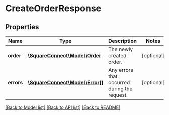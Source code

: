 # CreateOrderResponse

## Properties
Name | Type | Description | Notes
------------ | ------------- | ------------- | -------------
**order** | [**\SquareConnect\Model\Order**](Order.md) | The newly created order. | [optional] 
**errors** | [**\SquareConnect\Model\Error[]**](Error.md) | Any errors that occurred during the request. | [optional] 

[[Back to Model list]](../README.md#documentation-for-models) [[Back to API list]](../README.md#documentation-for-api-endpoints) [[Back to README]](../README.md)


